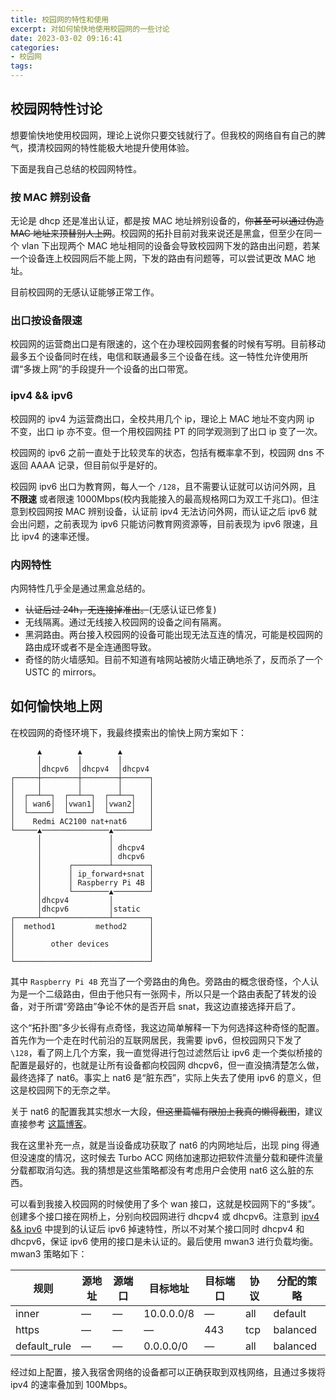 ```yaml
---
title: 校园网的特性和使用
excerpt: 对如何愉快地使用校园网的一些讨论
date: 2023-03-02 09:16:41
categories:
- 校园网
tags:
---
```


## 校园网特性讨论

想要愉快地使用校园网，理论上说你只要交钱就行了。但我校的网络自有自己的脾气，摸清校园网的特性能极大地提升使用体验。

下面是我自己总结的校园网特性。

### 按 MAC 辨别设备

无论是 dhcp 还是准出认证，都是按 MAC 地址辨别设备的，~~你甚至可以通过伪造 MAC 地址来顶替别人上网~~。校园网的拓扑目前对我来说还是黑盒，但至少在同一个 vlan 下出现两个 MAC 地址相同的设备会导致校园网下发的路由出问题，若某一个设备连上校园网后不能上网，下发的路由有问题等，可以尝试更改 MAC 地址。

目前校园网的无感认证能够正常工作。

### 出口按设备限速

校园网的运营商出口是有限速的，这个在办理校园网套餐的时候有写明。目前移动最多五个设备同时在线，电信和联通最多三个设备在线。这一特性允许使用所谓“多拨上网”的手段提升一个设备的出口带宽。

### ipv4 && ipv6

校园网的 ipv4 为运营商出口，全校共用几个 ip，理论上 MAC 地址不变内网 ip 不变，出口 ip 亦不变。但一个用校园网挂 PT 的同学观测到了出口 ip 变了一次。

校园网的 ipv6 之前一直处于比较灵车的状态，包括有概率拿不到，校园网 dns 不返回 AAAA 记录，但目前似乎是好的。

校园网 ipv6 出口为教育网，每人一个 `/128`，且不需要认证就可以访问外网，且 **不限速** 或者限速 1000Mbps(校内我能接入的最高规格网口为双工千兆口)。但注意到校园网按 MAC 辨别设备，认证前 ipv4 无法访问外网，而认证之后 ipv6 就会出问题，之前表现为 ipv6 只能访问教育网资源等，目前表现为 ipv6 限速，且比 ipv4 的速率还慢。

### 内网特性

内网特性几乎全是通过黑盒总结的。

- ~~认证后过 24h，无连接掉准出。~~(无感认证已修复)
- 无线隔离。通过无线接入校园网的设备之间有隔离。
- 黑洞路由。两台接入校园网的设备可能出现无法互连的情况，可能是校园网的路由成环或者不是全连通图导致。
- 奇怪的防火墙感知。目前不知道有啥网站被防火墙正确地杀了，反而杀了一个 USTC 的 mirrors。

## 如何愉快地上网

在校园网的奇怪环境下，我最终摸索出的愉快上网方案如下：

```plaintext
      ▲        ▲        ▲
      │        │        │
      │dhcpv6  │dhcpv4  │dhcpv4
┌─────┼────────┼────────┼──────┐
│     │        │        │      │
│  ┌──┴──┐  ┌──┴──┐  ┌──┴──┐   │
│  │ wan6│  │vwan1│  │vwan2│   │
│  └─────┘  └─────┘  └─────┘   │
│    Redmi AC2100 nat+nat6     │
└─────▲───────────────▲────────┘
      │               │
      │               │ dhcpv4
      │               │ dhcpv6
      │      ┌────────┴────────┐
      │      │ ip_forward+snat │
      │      │ Raspberry Pi 4B │
      │      └────────▲────────┘
      │dhcpv4         │
      │dhcpv6         │static
┌─────┴───────────────┴────────┐
│  method1         method2     │
│                              │
│        other devices         │
│                              │
└──────────────────────────────┘
```

其中 `Raspberry Pi 4B` 充当了一个旁路由的角色。旁路由的概念很奇怪，个人认为是一个二级路由，但由于他只有一张网卡，所以只是一个路由表配了转发的设备，对于所谓“旁路由”争论不休的是否开启 snat，我这边直接选择开启了。

这个“拓扑图”多少长得有点奇怪，我这边简单解释一下为何选择这种奇怪的配置。首先作为一个走在时代前沿的互联网居民，我需要 ipv6，但校园网只下发了 `\128`，看了网上几个方案，我一直觉得进行包过滤然后让 ipv6 走一个类似桥接的配置是最好的，也就是让所有设备都向校园网 dhcpv6，但一直没搞清楚怎么做，最终选择了 nat6。事实上 nat6 是“脏东西”，实际上失去了使用 ipv6 的意义，但这是校园网下的无奈之举。

关于 nat6 的配置我其实想水一大段，~~但这里篇幅有限加上我真的懒得截图~~，建议直接参考 [这篇博客](https://lixingcong.github.io/2017/04/24/ipv6-nat-lede/)。

我在这里补充一点，就是当设备成功获取了 nat6 的内网地址后，出现 ping 得通但没速度的情况，这时候去 Turbo ACC 网络加速那边把软件流量分载和硬件流量分载都取消勾选。我的猜想是这些策略都没有考虑用户会使用 nat6 这么脏的东西。

可以看到我接入校园网的时候使用了多个 wan 接口，这就是校园网下的“多拨”。创建多个接口接在网桥上，分别向校园网进行 dhcpv4 或 dhcpv6。注意到 [ipv4 && ipv6](#ipv4--ipv6) 中提到的认证后 ipv6 掉速特性，所以不对某个接口同时 dhcpv4 和 dhcpv6，保证 ipv6 使用的接口是未认证的。最后使用 mwan3 进行负载均衡。mwan3 策略如下：

| 规则         | 源地址 | 源端口 | 目标地址   | 目标端口 | 协议 | 分配的策略 |
| ------------ | ------ | ------ | ---------- | -------- | ---- | ---------- |
| inner        | —      | —      | 10.0.0.0/8 | —        | all  | default    |
| https        | —      | —      | —          | 443      | tcp  | balanced   |
| default_rule | —      | —      | 0.0.0.0/0  | —        | all  | balanced   |

经过如上配置，接入我宿舍网络的设备都可以正确获取到双栈网络，且通过多拨将 ipv4 的速率叠加到 100Mbps。
